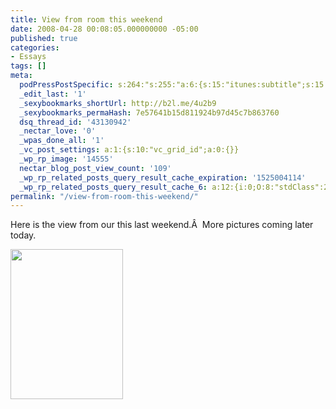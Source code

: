 ```yaml
---
title: View from room this weekend
date: 2008-04-28 00:08:05.000000000 -05:00
published: true
categories:
- Essays
tags: []
meta:
  podPressPostSpecific: s:264:"s:255:"a:6:{s:15:"itunes:subtitle";s:15:"##PostExcerpt##";s:14:"itunes:summary";s:15:"##PostExcerpt##";s:15:"itunes:keywords";s:17:"##WordPressCats##";s:13:"itunes:author";s:10:"##Global##";s:15:"itunes:explicit";s:7:"Default";s:12:"itunes:block";s:7:"Default";}";";
  _edit_last: '1'
  _sexybookmarks_shortUrl: http://b2l.me/4u2b9
  _sexybookmarks_permaHash: 7e57641b15d811924b97d45c7b863760
  dsq_thread_id: '43130942'
  _nectar_love: '0'
  _wpas_done_all: '1'
  _vc_post_settings: a:1:{s:10:"vc_grid_id";a:0:{}}
  _wp_rp_image: '14555'
  nectar_blog_post_view_count: '109'
  _wp_rp_related_posts_query_result_cache_expiration: '1525004114'
  _wp_rp_related_posts_query_result_cache_6: a:12:{i:0;O:8:"stdClass":2:{s:7:"post_id";s:4:"3229";s:5:"score";s:18:"13.575912431751675";}i:1;O:8:"stdClass":2:{s:7:"post_id";s:3:"695";s:5:"score";s:18:"13.575912431751675";}i:2;O:8:"stdClass":2:{s:7:"post_id";s:4:"4425";s:5:"score";s:15:"9.5848351250419";}i:3;O:8:"stdClass":2:{s:7:"post_id";s:4:"4420";s:5:"score";s:15:"9.5848351250419";}i:4;O:8:"stdClass":2:{s:7:"post_id";s:4:"3120";s:5:"score";s:15:"9.5848351250419";}i:5;O:8:"stdClass":2:{s:7:"post_id";s:3:"647";s:5:"score";s:15:"9.5848351250419";}i:6;O:8:"stdClass":2:{s:7:"post_id";s:3:"203";s:5:"score";s:15:"9.5848351250419";}i:7;O:8:"stdClass":2:{s:7:"post_id";s:4:"4806";s:5:"score";s:17:"9.276533765379005";}i:8;O:8:"stdClass":2:{s:7:"post_id";s:4:"3690";s:5:"score";s:17:"9.276533765379005";}i:9;O:8:"stdClass":2:{s:7:"post_id";s:4:"3577";s:5:"score";s:17:"9.276533765379005";}i:10;O:8:"stdClass":2:{s:7:"post_id";s:4:"1650";s:5:"score";s:17:"9.276533765379005";}i:11;O:8:"stdClass":2:{s:7:"post_id";s:4:"1647";s:5:"score";s:17:"9.276533765379005";}}
permalink: "/view-from-room-this-weekend/"
---
```

<p>Here is the view from our this last weekend.Â  More pictures coming later today.</p>
<p><img src="{{ site.baseurl }}/posts/2008/04/2449374114_4b48d868f3_m.jpg" alt="" width="180" height="240" /></p>
